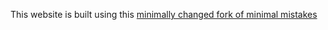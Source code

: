 This website is built using this [minimally changed fork of minimal mistakes](https://github.com/Arpit-Babbar/minimal-mistakes)

